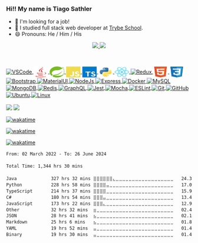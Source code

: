 
### Hi!! My name is Tiago Sathler

- 🔭 I'm looking for a job!
- 🌱 I studied full stack web developer at [Trybe School](https://www.betrybe.com/).
- 😄 Pronouns: He / Him / His

<div align="center">
  <a href="https://github.com/tiagosathler">
  <img height="180em" src="https://github-readme-stats.vercel.app/api?username=tiagosathler&show_icons=true&theme=dracula&include_all_commits=true&count_private=true"/>
  <img height="180em" src="https://github-readme-stats.vercel.app/api/top-langs/?username=tiagosathler&layout=compact&langs_count=7&theme=dracula"/>
</div>

##

<div style="display: inline_block"><br>

<div>
  <img align="center" alt="VSCode" height="30" width="40"   src="https://cdn.jsdelivr.net/gh/devicons/devicon/icons/vscode/vscode-original.svg">
  <img align="center" alt="Javascript" height="30" width="40" src="https://raw.githubusercontent.com/devicons/devicon/master/icons/java/java-plain.svg">
  <img align="center" alt="Javascript" height="30" width="40" src="https://raw.githubusercontent.com/devicons/devicon/master/icons/spring/spring-original.svg">
  <img align="center" alt="Javascript" height="30" width="40" src="https://raw.githubusercontent.com/devicons/devicon/master/icons/javascript/javascript-plain.svg">
  <img align="center" alt="Typescript" height="30" width="40" src="https://raw.githubusercontent.com/devicons/devicon/master/icons/typescript/typescript-plain.svg">
  <img align="center" alt="Typescript" height="30" width="40" src="https://raw.githubusercontent.com/devicons/devicon/master/icons/python/python-original.svg">
  <img align="center" alt="React" height="30" width="40" src="https://raw.githubusercontent.com/devicons/devicon/master/icons/react/react-original.svg">
  <img align="center" alt="Redux" height="30" width="40" src="https://cdn.jsdelivr.net/gh/devicons/devicon/icons/redux/redux-original.svg">  
  <img align="center" alt="HTML" height="30" width="40" src="https://raw.githubusercontent.com/devicons/devicon/master/icons/html5/html5-original.svg">
  <img align="center" alt="CSS" height="30" width="40" src="https://raw.githubusercontent.com/devicons/devicon/master/icons/css3/css3-original.svg">  
  <img align="center" alt="Bootstrap" height="30" width="40" src="https://cdn.jsdelivr.net/gh/devicons/devicon/icons/bootstrap/bootstrap-original-wordmark.svg">
  <img align="center" alt="MaterialUI" height="30" width="40"  src="https://cdn.jsdelivr.net/gh/devicons/devicon/icons/materialui/materialui-original.svg">
  <img align="center" alt="NodeJs" height="30" width="40" src="https://cdn.jsdelivr.net/gh/devicons/devicon/icons/nodejs/nodejs-original.svg">
  <img align="center" alt="Express" height="30" width="40" src="https://cdn.jsdelivr.net/gh/devicons/devicon/icons/express/express-original.svg">
  <img align="center" alt="Docker" height="30" width="40" src="https://cdn.jsdelivr.net/gh/devicons/devicon/icons/docker/docker-original-wordmark.svg">
  <img align="center" alt="MySQL" height="30" width="40" src="https://cdn.jsdelivr.net/gh/devicons/devicon/icons/mysql/mysql-original.svg">
  <img align="center" alt="MongoDB" height="30" width="40" src="https://cdn.jsdelivr.net/gh/devicons/devicon/icons/mongodb/mongodb-original-wordmark.svg"> 
  <img align="center" alt="Redis" height="30" width="40" src="https://cdn.jsdelivr.net/gh/devicons/devicon/icons/redis/redis-original-wordmark.svg">
  <img align="center" alt="GraphQL" height="30" width="40" src="https://cdn.jsdelivr.net/gh/devicons/devicon/icons/graphql/graphql-plain-wordmark.svg">
  <img align="center" alt="Jest" height="30" width="40" src="https://cdn.jsdelivr.net/gh/devicons/devicon/icons/jest/jest-plain.svg">
  <img align="center" alt="Mocha" height="30" width="40" src="https://cdn.jsdelivr.net/gh/devicons/devicon/icons/mocha/mocha-plain.svg">
  <img align="center" alt="ESLint" height="30" width="40" src="https://cdn.jsdelivr.net/gh/devicons/devicon/icons/eslint/eslint-original-wordmark.svg">
  <img align="center" alt="Git" height="30" width="40" src="https://cdn.jsdelivr.net/gh/devicons/devicon/icons/git/git-original.svg">
  <img align="center" alt="GitHub" height="30" width="40" src="https://cdn.jsdelivr.net/gh/devicons/devicon/icons/github/github-original-wordmark.svg">
  <img align="center" alt="Ubuntu" height="30" width="40" src="https://cdn.jsdelivr.net/gh/devicons/devicon/icons/ubuntu/ubuntu-plain.svg">
  <img align="center" alt="Linux" height="30" width="40" src="https://cdn.jsdelivr.net/gh/devicons/devicon/icons/linux/linux-original.svg">
</div>
<br>
<div>
<a href = "mailto:sathler@gmail.com"><img src="https://img.shields.io/badge/-Gmail-%23333?style=for-the-badge&logo=gmail&logoColor=white" target="_blank"></a>
<a href="https://www.linkedin.com/in/tiagosathler" target="_blank"><img src="https://img.shields.io/badge/-LinkedIn-%230077B5?style=for-the-badge&logo=linkedin&logoColor=white" target="_blank"></a>

[![wakatime](https://wakatime.com/badge/user/691e767c-3fe9-496d-b84e-c5eb77c21835.svg)](https://wakatime.com/@691e767c-3fe9-496d-b84e-c5eb77c21835)

[![wakatime](https://wakatime.com/share/@tiagosathler/393b0c26-6939-40dd-b8ac-02fb9b181c7b.svg)](https://wakatime.com/@691e767c-3fe9-496d-b84e-c5eb77c21835)

[![wakatime](https://wakatime.com/share/@tiagosathler/30a6d045-172f-47ab-971e-99c85309204d.svg)](https://wakatime.com/@691e767c-3fe9-496d-b84e-c5eb77c21835)


 <!--START_SECTION:waka-->

```txt
From: 02 March 2022 - To: 26 June 2024

Total Time: 1,344 hrs 30 mins

Java             327 hrs 32 mins ⣿⣿⣿⣿⣿⣿⣄⣀⣀⣀⣀⣀⣀⣀⣀⣀⣀⣀⣀⣀⣀⣀⣀⣀⣀   24.36 %
Python           228 hrs 58 mins ⣿⣿⣿⣿⣤⣀⣀⣀⣀⣀⣀⣀⣀⣀⣀⣀⣀⣀⣀⣀⣀⣀⣀⣀⣀   17.03 %
TypeScript       214 hrs 37 mins ⣿⣿⣿⣿⣀⣀⣀⣀⣀⣀⣀⣀⣀⣀⣀⣀⣀⣀⣀⣀⣀⣀⣀⣀⣀   15.96 %
C#               180 hrs 54 mins ⣿⣿⣿⣤⣀⣀⣀⣀⣀⣀⣀⣀⣀⣀⣀⣀⣀⣀⣀⣀⣀⣀⣀⣀⣀   13.46 %
JavaScript       173 hrs 22 mins ⣿⣿⣿⣄⣀⣀⣀⣀⣀⣀⣀⣀⣀⣀⣀⣀⣀⣀⣀⣀⣀⣀⣀⣀⣀   12.90 %
Other            32 hrs 32 mins  ⣶⣀⣀⣀⣀⣀⣀⣀⣀⣀⣀⣀⣀⣀⣀⣀⣀⣀⣀⣀⣀⣀⣀⣀⣀   02.42 %
JSON             28 hrs 41 mins  ⣦⣀⣀⣀⣀⣀⣀⣀⣀⣀⣀⣀⣀⣀⣀⣀⣀⣀⣀⣀⣀⣀⣀⣀⣀   02.13 %
Markdown         25 hrs 6 mins   ⣦⣀⣀⣀⣀⣀⣀⣀⣀⣀⣀⣀⣀⣀⣀⣀⣀⣀⣀⣀⣀⣀⣀⣀⣀   01.87 %
YAML             19 hrs 52 mins  ⣤⣀⣀⣀⣀⣀⣀⣀⣀⣀⣀⣀⣀⣀⣀⣀⣀⣀⣀⣀⣀⣀⣀⣀⣀   01.48 %
Binary           19 hrs 30 mins  ⣤⣀⣀⣀⣀⣀⣀⣀⣀⣀⣀⣀⣀⣀⣀⣀⣀⣀⣀⣀⣀⣀⣀⣀⣀   01.45 %
```

<!--END_SECTION:waka-->
  
</div>
